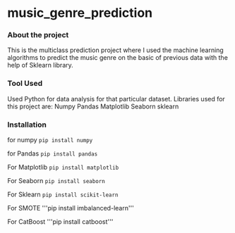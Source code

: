 # music_genre_prediction

### About the project
This is the multiclass prediction project where I used the machine learning algorithms to predict the music genre on the basic of previous data with the help of Sklearn library.

### Tool Used
Used Python for data analysis for that particular dataset. Libraries used for this project are:
Numpy
Pandas
Matplotlib
Seaborn
sklearn

### Installation
for numpy
```pip install numpy```


for Pandas
```pip install pandas```


For Matplotlib
```pip install matplotlib```


For Seaborn
```pip install seaborn```

For Sklearn
```pip install scikit-learn```

For SMOTE
'''pip install imbalanced-learn'''  

For CatBoost
'''pip install catboost'''
